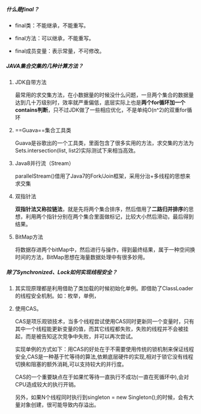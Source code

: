 ##### 什么是final？

* final类：不能继承，不能重写。

* final方法：可以继承，不能重写。

* final成员变量：表示常量，不可修改。






##### JAVA集合交集的几种计算方法？

1. JDK自带方法

   最常用的求交集方法，在小数据量的时候没什么问题，一旦两个集合的数据量达到几十万级别时，效率就严重偏低，底层实际上也是**两个for循环加一个contains判断**，只不过JDK做了一些相应优化，不是单纯O(n^2)的双重for循环

2. ==Guava==集合工具类

   Guava是谷歌出的一个工具类，里面包含了很多实用的方法，求交集的方法为Sets.intersection(list, list2)实际测试下来相当高效。

3. Java8并行流（Stream）

   parallelStream()借用了Java7的Fork/Join框架，采用分治+多线程的思想来求交集

4. 双指针法

   **双指针法又称拉链法**，就是先将两个集合排序，然后借用了**二路归并排序**的思想，利用两个指针分别在两个集合里面做标记，比较大小然后滑动，最后得到结果。

5. BitMap方法

   将数据存进两个bitMap中，然后进行与操作，得到最终结果，属于一种空间换时间的方法，BitMap思想在海量数据处理中有很多妙用。



##### 除了Synchronized、Lock如何实现线程安全？

1. 其实现原理都是利用借助了类加载的时候初始化单例。即借助了ClassLoader的线程安全机制。如：枚举，单例，

2. 使用CAS。

   CAS是项乐观锁技术，当多个线程尝试使用CAS同时更新同一个变量时，只有其中一个线程能更新变量的值，而其它线程都失败，失败的线程并不会被挂起，而是被告知这次竞争中失败，并可以再次尝试。

   实现单例的方式如下：用CAS的好处在于不需要使用传统的锁机制来保证线程安全,CAS是一种基于忙等待的算法,依赖底层硬件的实现,相对于锁它没有线程切换和阻塞的额外消耗,可以支持较大的并行度。

   CAS的一个重要缺点在于如果忙等待一直执行不成功(一直在死循环中),会对CPU造成较大的执行开销。

   另外，如果N个线程同时执行到singleton = new Singleton();的时候，会有大量对象创建，很可能导致内存溢出。